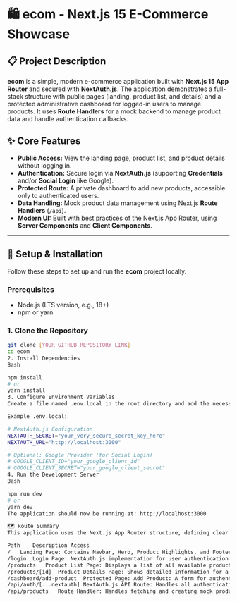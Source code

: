 # 🛍️ ecom - Next.js 15 E-Commerce Showcase

## 📋 Project Description

**ecom** is a simple, modern e-commerce application built with **Next.js 15 App Router** and secured with **NextAuth.js**. The application demonstrates a full-stack structure with public pages (landing, product list, and details) and a protected administrative dashboard for logged-in users to manage products. It uses **Route Handlers** for a mock backend to manage product data and handle authentication callbacks.

## ✨ Core Features

* **Public Access:** View the landing page, product list, and product details without logging in.
* **Authentication:** Secure login via **NextAuth.js** (supporting **Credentials** and/or **Social Login** like Google).
* **Protected Route:** A private dashboard to add new products, accessible only to authenticated users.
* **Data Handling:** Mock product data management using Next.js **Route Handlers** (`/api`).
* **Modern UI:** Built with best practices of the Next.js App Router, using **Server Components** and **Client Components**.

---

## 🚀 Setup & Installation

Follow these steps to set up and run the **ecom** project locally.

### Prerequisites

* Node.js (LTS version, e.g., 18+)
* npm or yarn

### 1. Clone the Repository

```bash
git clone [YOUR_GITHUB_REPOSITORY_LINK]
cd ecom
2. Install Dependencies
Bash

npm install
# or
yarn install
3. Configure Environment Variables
Create a file named .env.local in the root directory and add the necessary environment variables for NextAuth.js and any potential mock database/storage setup.

Example .env.local:

# NextAuth.js Configuration
NEXTAUTH_SECRET="your_very_secure_secret_key_here"
NEXTAUTH_URL="http://localhost:3000"

# Optional: Google Provider (for Social Login)
# GOOGLE_CLIENT_ID="your_google_client_id"
# GOOGLE_CLIENT_SECRET="your_google_client_secret"
4. Run the Development Server
Bash

npm run dev
# or
yarn dev
The application should now be running at: http://localhost:3000

🗺️ Route Summary
This application uses the Next.js App Router structure, defining clear routes for public and protected access.

Path	Description	Access
/	Landing Page: Contains Navbar, Hero, Product Highlights, and Footer.	Public
/login	Login Page: NextAuth.js implementation for user authentication (e.g., Credentials or Social). Redirects to /products on success.	Public
/products	Product List Page: Displays a list of all available products fetched from the mock backend.	Public
/products/[id]	Product Details Page: Shows detailed information for a specific product based on its ID.	Public
/dashboard/add-product	Protected Page: Add Product: A form for authenticated users to add a new product. Unauthenticated users are redirected to /login.	Protected
/api/auth/[...nextauth]	NextAuth.js API Route: Handles all authentication logic (sign-in, sign-out, session, etc.).	Internal API
/api/products	Route Handler: Handles fetching and creating mock product data.	Internal API
